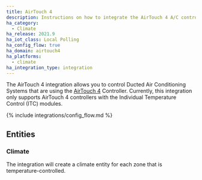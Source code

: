 ```yaml
---
title: AirTouch 4
description: Instructions on how to integrate the AirTouch 4 A/C controller into Home Assistant.
ha_category:
  - Climate
ha_release: 2021.9
ha_iot_class: Local Polling
ha_config_flow: true
ha_domain: airtouch4
ha_platforms:
  - climate
ha_integration_type: integration
---
```


The AirTouch 4 integration allows you to control Ducted Air Conditioning Systems that are using the [AirTouch 4](https://www.airtouch.net.au/airtouch/airtouch-4/) Controller. Currently, this integration only supports AirTouch 4 controllers with the Individual Temperature Control (ITC) modules.

{% include integrations/config_flow.md %}

## Entities

### Climate

The integration will create a climate entity for each zone that is temperature-controlled.
